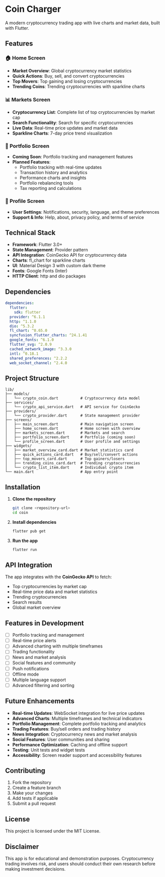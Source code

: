 # Coin Charger

A modern cryptocurrency trading app with live charts and market data, built with Flutter.

## Features

### 🏠 Home Screen
- **Market Overview**: Global cryptocurrency market statistics
- **Quick Actions**: Buy, sell, and convert cryptocurrencies
- **Top Movers**: Top gaining and losing cryptocurrencies
- **Trending Coins**: Trending cryptocurrencies with sparkline charts

### 📊 Markets Screen
- **Cryptocurrency List**: Complete list of top cryptocurrencies by market cap
- **Search Functionality**: Search for specific cryptocurrencies
- **Live Data**: Real-time price updates and market data
- **Sparkline Charts**: 7-day price trend visualization

### 💼 Portfolio Screen
- **Coming Soon**: Portfolio tracking and management features
- **Planned Features**:
  - Portfolio tracking with real-time updates
  - Transaction history and analytics
  - Performance charts and insights
  - Portfolio rebalancing tools
  - Tax reporting and calculations

### 👤 Profile Screen
- **User Settings**: Notifications, security, language, and theme preferences
- **Support & Info**: Help, about, privacy policy, and terms of service

## Technical Stack

- **Framework**: Flutter 3.0+
- **State Management**: Provider pattern
- **API Integration**: CoinGecko API for cryptocurrency data
- **Charts**: fl_chart for sparkline charts
- **UI**: Material Design 3 with custom dark theme
- **Fonts**: Google Fonts (Inter)
- **HTTP Client**: http and dio packages

## Dependencies

```yaml
dependencies:
  flutter:
    sdk: flutter
  provider: ^6.1.1
  http: ^1.1.0
  dio: ^5.3.2
  fl_chart: ^0.65.0
  syncfusion_flutter_charts: ^24.1.41
  google_fonts: ^6.1.0
  flutter_svg: ^2.0.9
  cached_network_image: ^3.3.0
  intl: ^0.18.1
  shared_preferences: ^2.2.2
  web_socket_channel: ^2.4.0
```

## Project Structure

```
lib/
├── models/
│   └── crypto_coin.dart          # Cryptocurrency data model
├── services/
│   └── crypto_api_service.dart   # API service for CoinGecko
├── providers/
│   └── crypto_provider.dart      # State management provider
├── screens/
│   ├── main_screen.dart          # Main navigation screen
│   ├── home_screen.dart          # Home screen with overview
│   ├── markets_screen.dart       # Markets and search
│   ├── portfolio_screen.dart     # Portfolio (coming soon)
│   └── profile_screen.dart       # User profile and settings
├── widgets/
│   ├── market_overview_card.dart # Market statistics card
│   ├── quick_actions_card.dart   # Buy/sell/convert actions
│   ├── top_movers_card.dart      # Top gainers/losers
│   ├── trending_coins_card.dart  # Trending cryptocurrencies
│   └── crypto_list_item.dart     # Individual crypto item
└── main.dart                     # App entry point
```

## Installation

1. **Clone the repository**
   ```bash
   git clone <repository-url>
   cd coin
   ```

2. **Install dependencies**
   ```bash
   flutter pub get
   ```

3. **Run the app**
   ```bash
   flutter run
   ```

## API Integration

The app integrates with the **CoinGecko API** to fetch:
- Top cryptocurrencies by market cap
- Real-time price data and market statistics
- Trending cryptocurrencies
- Search results
- Global market overview

## Features in Development

- [ ] Portfolio tracking and management
- [ ] Real-time price alerts
- [ ] Advanced charting with multiple timeframes
- [ ] Trading functionality
- [ ] News and market analysis
- [ ] Social features and community
- [ ] Push notifications
- [ ] Offline mode
- [ ] Multiple language support
- [ ] Advanced filtering and sorting

## Future Enhancements

- **Real-time Updates**: WebSocket integration for live price updates
- **Advanced Charts**: Multiple timeframes and technical indicators
- **Portfolio Management**: Complete portfolio tracking and analytics
- **Trading Features**: Buy/sell orders and trading history
- **News Integration**: Cryptocurrency news and market analysis
- **Social Features**: User communities and sharing
- **Performance Optimization**: Caching and offline support
- **Testing**: Unit tests and widget tests
- **Accessibility**: Screen reader support and accessibility features

## Contributing

1. Fork the repository
2. Create a feature branch
3. Make your changes
4. Add tests if applicable
5. Submit a pull request

## License

This project is licensed under the MIT License.

## Disclaimer

This app is for educational and demonstration purposes. Cryptocurrency trading involves risk, and users should conduct their own research before making investment decisions.
